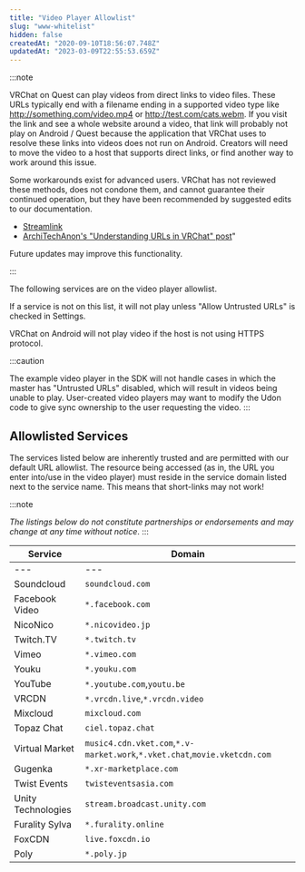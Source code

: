 ```yaml
---
title: "Video Player Allowlist"
slug: "www-whitelist"
hidden: false
createdAt: "2020-09-10T18:56:07.748Z"
updatedAt: "2023-03-09T22:55:53.659Z"
---
```

:::note

VRChat on Quest can play videos from direct links to video files. These URLs typically end with a filename ending in a supported video type like http://something.com/video.mp4 or http://test.com/cats.webm. If you visit the link and see a whole website around a video, that link will probably not play on Android / Quest because the application that VRChat uses to resolve these links into videos does not run on Android.  Creators will need to move the video to a host that supports direct links, or find another way to work around this issue.

Some workarounds exist for advanced users. VRChat has not reviewed these methods, does not condone them, and cannot guarantee their continued operation, but they have been recommended by suggested edits to our documentation.

* [Streamlink](https://streamlink.github.io)
* [ArchiTechAnon's "Understanding URLs in VRChat" post](https://ask.vrchat.com/t/protv-by-architechanon-usage-guides-and-walkthroughs/7029/11)"

Future updates may improve this functionality.

:::

The following services are on the video player allowlist.

If a service is not on this list, it will not play unless "Allow Untrusted URLs" is checked in Settings.

VRChat on Android will not play video if the host is not using HTTPS protocol.

:::caution

The example video player in the SDK will not handle cases in which the master has "Untrusted URLs" disabled, which will result in videos being unable to play. User-created video players may want to modify the Udon code to give sync ownership to the user requesting the video.
:::

## Allowlisted Services
The services listed below are inherently trusted and are permitted with our default URL allowlist. The resource being accessed (as in, the URL you enter into/use in the video player) must reside in the service domain listed next to the service name. This means that short-links may not work!

:::note

*The listings below do not constitute partnerships or endorsements and may change at any time without notice*.
:::

| Service | Domain |
| --- | --- |
| --- | --- |
| Soundcloud | `soundcloud.com` |
| Facebook Video | `*.facebook.com` |
| NicoNico | `*.nicovideo.jp` |
| Twitch.TV | `*.twitch.tv` |
| Vimeo | `*.vimeo.com` |
| Youku | `*.youku.com` |
| YouTube | `*.youtube.com`,`youtu.be` |
| VRCDN | `*.vrcdn.live`,`*.vrcdn.video` |
| Mixcloud | `mixcloud.com` |
| Topaz Chat | `ciel.topaz.chat` |
| Virtual Market | `music4.cdn.vket.com`,`*.v-market.work`,`*.vket.chat`,`movie.vketcdn.com` |
| Gugenka | `*.xr-marketplace.com` |
| Twist Events | `twisteventsasia.com` |
| Unity Technologies | `stream.broadcast.unity.com` |
| Furality Sylva | `*.furality.online` |
| FoxCDN | `live.foxcdn.io` |
| Poly | `*.poly.jp` |
